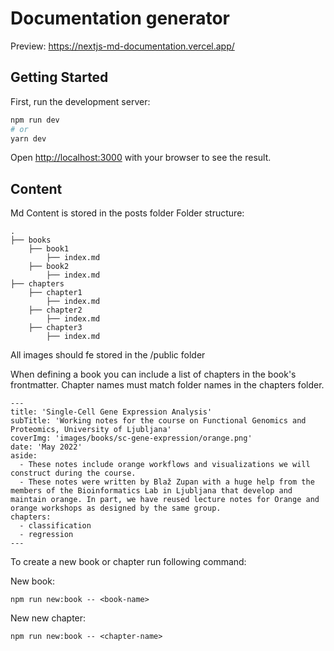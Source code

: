 # Documentation generator

Preview: https://nextjs-md-documentation.vercel.app/

## Getting Started

First, run the development server:

```bash
npm run dev
# or
yarn dev
```

Open [http://localhost:3000](http://localhost:3000) with your browser to see the result.

## Content

Md Content is stored in the posts folder
Folder structure:

    .
    ├── books
        ├── book1
            ├── index.md
        ├── book2
            ├── index.md
    ├── chapters
        ├── chapter1
            ├── index.md
        ├── chapter2
            ├── index.md
        ├── chapter3
            ├── index.md

All images should fe stored in the /public folder

When defining a book you can include a list of chapters in the book's frontmatter. Chapter names must match folder names in the chapters folder.
```
---
title: 'Single-Cell Gene Expression Analysis'
subTitle: 'Working notes for the course on Functional Genomics and Proteomics, University of Ljubljana'
coverImg: 'images/books/sc-gene-expression/orange.png'
date: 'May 2022'
aside:
  - These notes include orange workflows and visualizations we will construct during the course. 
  - These notes were written by Blaž Zupan with a huge help from the members of the Bioinformatics Lab in Ljubljana that develop and maintain orange. In part, we have reused lecture notes for Orange and orange workshops as designed by the same group.
chapters:
  - classification
  - regression
---
```
 
To create a new book or chapter run following command:

New book:
```
npm run new:book -- <book-name>
```

New new chapter:
```
npm run new:book -- <chapter-name>
```
